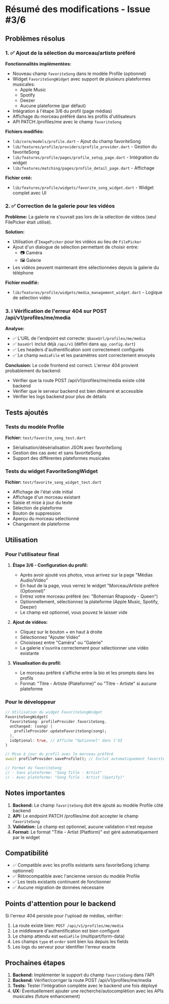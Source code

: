 # Résumé des modifications - Issue #3/6

## Problèmes résolus

### 1. ✅ Ajout de la sélection du morceau/artiste préféré

**Fonctionnalités implémentées:**
- Nouveau champ `favoriteSong` dans le modèle Profile (optionnel)
- Widget `FavoriteSongWidget` avec support de plusieurs plateformes musicales:
  - Apple Music
  - Spotify
  - Deezer
  - Aucune plateforme (par défaut)
- Intégration à l'étape 3/6 du profil (page médias)
- Affichage du morceau préféré dans les profils d'utilisateurs
- API PATCH /profiles/me avec le champ `favoriteSong`

**Fichiers modifiés:**
- `lib/core/models/profile.dart` - Ajout du champ favoriteSong
- `lib/features/profile/providers/profile_provider.dart` - Gestion du favoriteSong
- `lib/features/profile/pages/profile_setup_page.dart` - Intégration du widget
- `lib/features/matching/pages/profile_detail_page.dart` - Affichage

**Fichier créé:**
- `lib/features/profile/widgets/favorite_song_widget.dart` - Widget complet avec UI

### 2. ✅ Correction de la galerie pour les vidéos

**Problème:** La galerie ne s'ouvrait pas lors de la sélection de vidéos (seul FilePicker était utilisé).

**Solution:**
- Utilisation d'`ImagePicker` pour les vidéos au lieu de `FilePicker`
- Ajout d'un dialogue de sélection permettant de choisir entre:
  - 📷 Caméra
  - 🖼️ Galerie
- Les vidéos peuvent maintenant être sélectionnées depuis la galerie du téléphone

**Fichier modifié:**
- `lib/features/profile/widgets/media_management_widget.dart` - Logique de sélection vidéo

### 3. ℹ️ Vérification de l'erreur 404 sur POST /api/v1/profiles/me/media

**Analyse:**
- ✅ L'URL de l'endpoint est correcte: `$baseUrl/profiles/me/media`
- ✅ `baseUrl` inclut déjà `/api/v1` (défini dans `app_config.dart`)
- ✅ Les headers d'authentification sont correctement configurés
- ✅ Le champ `mediaFile` et les paramètres sont correctement envoyés

**Conclusion:** Le code frontend est correct. L'erreur 404 provient probablement du backend:
- Vérifier que la route POST /api/v1/profiles/me/media existe côté backend
- Vérifier que le serveur backend est bien démarré et accessible
- Vérifier les logs backend pour plus de détails

## Tests ajoutés

### Tests du modèle Profile
**Fichier:** `test/favorite_song_test.dart`
- Sérialisation/désérialisation JSON avec favoriteSong
- Gestion des cas avec et sans favoriteSong
- Support des différentes plateformes musicales

### Tests du widget FavoriteSongWidget
**Fichier:** `test/favorite_song_widget_test.dart`
- Affichage de l'état vide initial
- Affichage d'un morceau existant
- Saisie et mise à jour du texte
- Sélection de plateforme
- Bouton de suppression
- Aperçu du morceau sélectionné
- Changement de plateforme

## Utilisation

### Pour l'utilisateur final

1. **Étape 3/6 - Configuration du profil:**
   - Après avoir ajouté vos photos, vous arrivez sur la page "Médias Audio/Vidéo"
   - En haut de la page, vous verrez le widget "Morceau/Artiste préféré (Optionnel)"
   - Entrez votre morceau préféré (ex: "Bohemian Rhapsody - Queen")
   - Optionnellement, sélectionnez la plateforme (Apple Music, Spotify, Deezer)
   - Le champ est optionnel, vous pouvez le laisser vide

2. **Ajout de vidéos:**
   - Cliquez sur le bouton + en haut à droite
   - Sélectionnez "Ajouter Vidéo"
   - Choisissez entre "Caméra" ou "Galerie"
   - La galerie s'ouvrira correctement pour sélectionner une vidéo existante

3. **Visualisation du profil:**
   - Le morceau préféré s'affiche entre la bio et les prompts dans les profils
   - Format: "Titre - Artiste (Plateforme)" ou "Titre - Artiste" si aucune plateforme

### Pour le développeur

```dart
// Utilisation du widget FavoriteSongWidget
FavoriteSongWidget(
  favoriteSong: profileProvider.favoriteSong,
  onChanged: (song) {
    profileProvider.updateFavoriteSong(song);
  },
  isOptional: true, // Affiche "Optionnel" dans l'UI
)

// Mise à jour du profil avec le morceau préféré
await profileProvider.saveProfile(); // Inclut automatiquement favoriteSong

// Format du favoriteSong
// - Sans plateforme: "Song Title - Artist"
// - Avec plateforme: "Song Title - Artist (Spotify)"
```

## Notes importantes

1. **Backend:** Le champ `favoriteSong` doit être ajouté au modèle Profile côté backend
2. **API:** Le endpoint PATCH /profiles/me doit accepter le champ `favoriteSong`
3. **Validation:** Le champ est optionnel, aucune validation n'est requise
4. **Format:** Le format "Title - Artist (Platform)" est géré automatiquement par le widget

## Compatibilité

- ✅ Compatible avec les profils existants sans favoriteSong (champ optionnel)
- ✅ Rétrocompatible avec l'ancienne version du modèle Profile
- ✅ Les tests existants continuent de fonctionner
- ✅ Aucune migration de données nécessaire

## Points d'attention pour le backend

Si l'erreur 404 persiste pour l'upload de médias, vérifier:

1. La route existe bien: `POST /api/v1/profiles/me/media`
2. Le middleware d'authentification est bien configuré
3. Le champ attendu est `mediaFile` (multipart/form-data)
4. Les champs `type` et `order` sont bien lus depuis les fields
5. Les logs du serveur pour identifier l'erreur exacte

## Prochaines étapes

1. **Backend:** Implémenter le support du champ `favoriteSong` dans l'API
2. **Backend:** Vérifier/corriger la route POST /api/v1/profiles/me/media
3. **Tests:** Tester l'intégration complète avec le backend une fois déployé
4. **UX:** Éventuellement ajouter une recherche/autocomplétion avec les APIs musicales (future enhancement)
